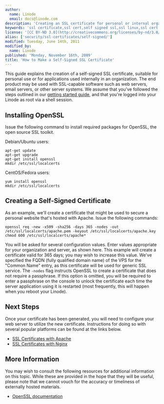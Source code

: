 ```yaml
---
author:
  name: Linode
  email: docs@linode.com
description: 'Creating an SSL certificate for personal or internal organizational use on a Linux server.'
keywords: 'ssl certificate,ssl cert,self signed ssl,ssl linux,ssl cert linux'
license: '[CC BY-ND 3.0](http://creativecommons.org/licenses/by-nd/3.0/us/)'
alias: ['security/ssl-certificates/self-signed/']
modified: Tuesday, June 14th, 2011
modified_by:
  name: Linode
published: 'Monday, November 16th, 2009'
title: 'How to Make a Self-Signed SSL Certificate'
---
```


This guide explains the creation of a self-signed SSL certificate, suitable for personal use or for applications used internally in an organization. The end product may be used with SSL-capable software such as web servers, email servers, or other server systems. We assume that you've followed the steps outlined in our [getting started guide](/docs/getting-started/), and that you're logged into your Linode as root via a shell session.

Installing OpenSSL
------------------

Issue the following command to install required packages for OpenSSL, the open source SSL toolkit.

Debian/Ubuntu users:

    apt-get update
    apt-get upgrade
    apt-get install openssl
    mkdir /etc/ssl/localcerts

CentOS/Fedora users:

    yum install openssl
    mkdir /etc/ssl/localcerts

Creating a Self-Signed Certificate
----------------------------------

As an example, we'll create a certificate that might be used to secure a personal website that's hosted with Apache. Issue the following commands:

    openssl req -new -x509 -sha256 -days 365 -nodes -out /etc/ssl/localcerts/apache.pem -keyout /etc/ssl/localcerts/apache.key
    chmod 600 /etc/ssl/localcerts/apache*

You will be asked for several configuration values. Enter values appropriate for your organization and server, as shown here. This example will create a certificate valid for 365 days; you may wish to increase this value. We've specified the FQDN (fully qualified domain name) of the VPS for the "Common Name" entry, as this certificate will be used for generic SSL service. The `-nodes` flag instructs OpenSSL to create a certificate that does not require a passphrase. If this option is omitted, you will be required to enter a passphrase on the console to unlock the certificate each time the server application using it is restarted (most frequently, this will happen when you reboot your Linode).

Next Steps
----------

Once your certificate has been generated, you will need to configure your web server to utilize the new certificate.  Instructions for doing so with several popular platforms can be found at the links below.

- [SSL Certificates with Apache](/docs/security/ssl/ssl-apache2)
- [SSL Certificates with Nginx](/docs/security/ssl/ssl-certificates-with-nginx)

More Information
----------------

You may wish to consult the following resources for additional information on this topic. While these are provided in the hope that they will be useful, please note that we cannot vouch for the accuracy or timeliness of externally hosted materials.

- [OpenSSL documentation](http://openssl.org/docs/)
